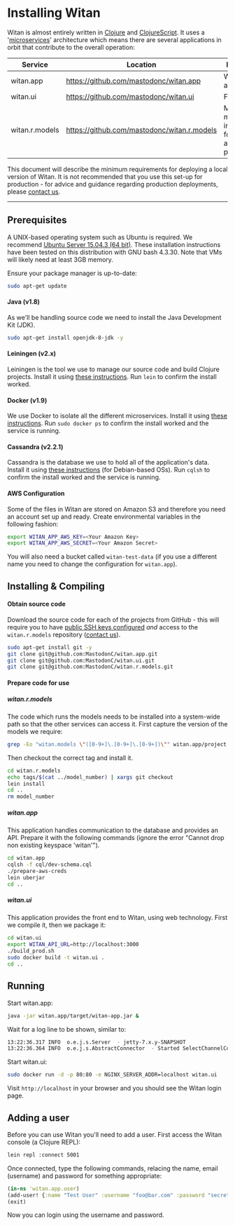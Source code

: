 # Installing Witan
Witan is almost entirely written in [Clojure](http://clojure.org/) and [ClojureScript](http://clojure.org/clojurescript). It uses a '[microservices](https://en.wikipedia.org/wiki/Microservices)' architecture which means there are several applications in orbit that contribute to the overall operation:

| Service        | Location                                     | Description                                                    |
| --------------  | ------------------------------------------- | -------------------------------------------------------------- |
| witan.app      | https://github.com/mastodonc/witan.app       | Web server and API                                             |
| witan.ui       | https://github.com/mastodonc/witan.ui        | Front end                                                      |
| witan.r.models | https://github.com/mastodonc/witan.r.models  | Mathematical models used in creating forecasts and projections |

This document will describe the minimum requirements for deploying a local version of Witan. It is not recommended that you use this set-up for production - for advice and guidance regarding production deployments, please [contact us](theteam@mastodonc.com).  

---------------------
## Prerequisites
A UNIX-based operating system such as Ubuntu is required. We recommend [Ubuntu Server 15.04.3 (64 bit)](http://www.ubuntu.com/download/server/thank-you?country=GB&version=15.04.3&architecture=amd64). These installation instructions have been tested on this distribution with GNU bash 4.3.30. Note that VMs will likely need at least 3GB memory.

Ensure your package manager is up-to-date: 
```bash
sudo apt-get update
```

#### Java (v1.8)
As we'll be handling source code we need to install the Java Development Kit (JDK).
```bash
sudo apt-get install openjdk-8-jdk -y
```

#### Leiningen (v2.x)
Leiningen is the tool we use to manage our source code and build Clojure projects. Install it using [these instructions](http://leiningen.org/). Run `lein` to confirm the install worked.

#### Docker (v1.9)
We use Docker to isolate all the different microservices. Install it using [these instructions](https://docs.docker.com/engine/installation/). Run `sudo docker ps` to confirm the install worked and the service is running.

#### Cassandra (v2.2.1)
Cassandra is the database we use to hold all of the application's data. Install it using [these instructions](http://docs.datastax.com/en/cassandra/2.0/cassandra/install/installDeb_t.html) (for Debian-based OSs). Run `cqlsh` to confirm the install worked and the service is running.

#### AWS Configuration
Some of the files in Witan are stored on Amazon S3 and therefore you need an account set up and ready. Create environmental variables in the following fashion:
```bash
export WITAN_APP_AWS_KEY=<Your Amazon Key>
export WITAN_APP_AWS_SECRET=<Your Amazon Secret>
```

You will also need a bucket called `witan-test-data` (if you use a different name you need to change the configuration for `witan.app`).

## Installing & Compiling

#### Obtain source code
Download the source code for each of the projects from GitHub - this will require you to have [public SSH keys configured](https://help.github.com/articles/generating-ssh-keys/) *and* access to the `witan.r.models` repository ([contact us](theteam@mastodonc.com)).

```bash
sudo apt-get install git -y
git clone git@github.com:MastodonC/witan.app.git
git clone git@github.com:MastodonC/witan.ui.git
git clone git@github.com:MastodonC/witan.r.models.git
```

#### Prepare code for use
##### witan.r.models
The code which runs the models needs to be installed into a system-wide path so that the other services can access it. First capture the version of the models we require:
```bash
grep -Eo "witan.models \"([0-9+]\.[0-9+]\.[0-9+])\"" witan.app/project.clj | cut -d\" -f2 > model_number
```

Then checkout the correct tag and install it.
```bash
cd witan.r.models
echo tags/$(cat ../model_number) | xargs git checkout
lein install
cd ..
rm model_number
```

##### witan.app
This application handles communication to the database and provides an API. Prepare it with the following commands (ignore the error "Cannot drop non existing keyspace 'witan'").
```bash
cd witan.app
cqlsh -f cql/dev-schema.cql
./prepare-aws-creds
lein uberjar
cd ..
```

##### witan.ui
This application provides the front end to Witan, using web technology. First we compile it, then we package it:
```bash
cd witan.ui
export WITAN_API_URL=http://localhost:3000
./build_prod.sh
sudo docker build -t witan.ui .
cd ..
```

## Running

Start witan.app:
```bash
java -jar witan.app/target/witan-app.jar &
```

Wait for a log line to be shown, similar to:
```bash
13:22:36.317 INFO  o.e.j.s.Server  - jetty-7.x.y-SNAPSHOT
13:22:36.364 INFO  o.e.j.s.AbstractConnector  - Started SelectChannelConnector@0.0.0.0:3000
```

Start witan.ui:
```bash
sudo docker run -d -p 80:80 -e NGINX_SERVER_ADDR=localhost witan.ui
```
Visit `http://localhost` in your browser and you should see the Witan login page.

## Adding a user

Before you can use Witan you'll need to add a user. First access the Witan console (a Clojure REPL):
```bash
lein repl :connect 5001
```
Once connected, type the following commands, relacing the name, email (username) and password for something appropriate:
```clojure
(in-ns 'witan.app.user)
(add-user! {:name "Test User" :username "foo@bar.com" :password "secret"})
(exit)
```

Now you can login using the username and password.

